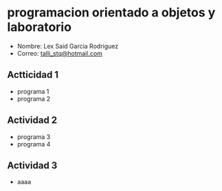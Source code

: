 # programacion orientado a objetos y laboratorio

- Nombre: Lex Said Garcia Rodriguez
- Correo: talli_stq@hotmail.com

## Actticidad 1
- programa 1
- programa 2

## Actividad 2
- programa 3
- programa 4

## Actividad 3
- aaaa